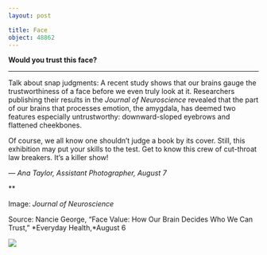 ```yaml
---
layout: post

title: Face
object: 48862
---
```

**Would you trust this face?**

****

Talk about snap judgments: A recent study shows that our brains gauge the trustworthiness of a face before we even truly look at it. Researchers publishing their results in the *Journal of Neuroscience* revealed that the part of our brains that processes emotion, the amygdala, has deemed two features especially untrustworthy: downward-sloped eyebrows and flattened cheekbones.

Of course, we all know one shouldn’t judge a book by its cover. Still, this exhibition may put your skills to the test. Get to know this crew of cut-throat law breakers. It’s a killer show!

*—* *Ana Taylor, Assistant Photographer, August 7*

**

Image: *Journal of Neuroscience*

Source: Nancie George, “Face Value: How Our Brain Decides Who We Can Trust,” *Everyday Health,*August 6

![]({{siteurl.base}}/images/14-08-07_P70.59_trustEDIT-1.jpeg)
